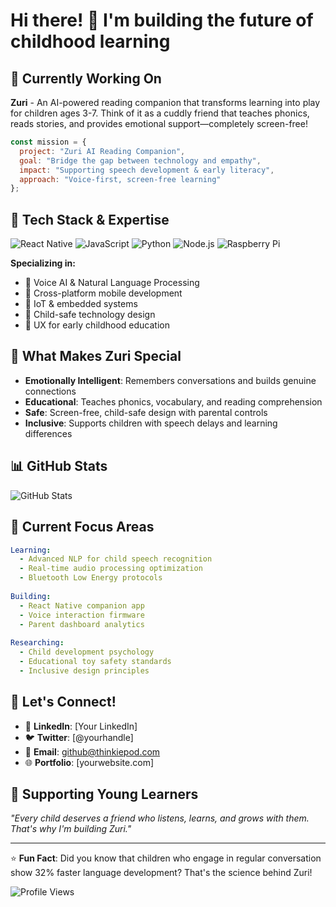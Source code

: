 # Hi there! 👋 I'm building the future of childhood learning

## 🚀 Currently Working On
**Zuri** - An AI-powered reading companion that transforms learning into play for children ages 3-7. Think of it as a cuddly friend that teaches phonics, reads stories, and provides emotional support—completely screen-free!

```javascript
const mission = {
  project: "Zuri AI Reading Companion",
  goal: "Bridge the gap between technology and empathy",
  impact: "Supporting speech development & early literacy",
  approach: "Voice-first, screen-free learning"
};
```

## 🔧 Tech Stack & Expertise
![React Native](https://img.shields.io/badge/React_Native-20232A?style=for-the-badge&logo=react&logoColor=61DAFB)
![JavaScript](https://img.shields.io/badge/JavaScript-F7DF1E?style=for-the-badge&logo=javascript&logoColor=black)
![Python](https://img.shields.io/badge/Python-3776AB?style=for-the-badge&logo=python&logoColor=white)
![Node.js](https://img.shields.io/badge/Node.js-43853D?style=for-the-badge&logo=node.js&logoColor=white)
![Raspberry Pi](https://img.shields.io/badge/-RaspberryPi-C51A4A?style=for-the-badge&logo=Raspberry-Pi)

**Specializing in:**
- 🎯 Voice AI & Natural Language Processing
- 📱 Cross-platform mobile development
- 🤖 IoT & embedded systems
- 👶 Child-safe technology design
- 🎨 UX for early childhood education

## 🌟 What Makes Zuri Special
- **Emotionally Intelligent**: Remembers conversations and builds genuine connections
- **Educational**: Teaches phonics, vocabulary, and reading comprehension
- **Safe**: Screen-free, child-safe design with parental controls
- **Inclusive**: Supports children with speech delays and learning differences

## 📊 GitHub Stats
![GitHub Stats](https://github-readme-stats.vercel.app/api?username=yourusername&show_icons=true&theme=tokyonight)

## 🎯 Current Focus Areas
```yaml
Learning:
  - Advanced NLP for child speech recognition
  - Real-time audio processing optimization
  - Bluetooth Low Energy protocols
  
Building:
  - React Native companion app
  - Voice interaction firmware
  - Parent dashboard analytics
  
Researching:
  - Child development psychology
  - Educational toy safety standards
  - Inclusive design principles
```

## 🤝 Let's Connect!
- 💼 **LinkedIn**: [Your LinkedIn]
- 🐦 **Twitter**: [@yourhandle]
- 📧 **Email**: github@thinkiepod.com
- 🌐 **Portfolio**: [yourwebsite.com]

## 💝 Supporting Young Learners
*"Every child deserves a friend who listens, learns, and grows with them. That's why I'm building Zuri."*

---
⭐ **Fun Fact**: Did you know that children who engage in regular conversation show 32% faster language development? That's the science behind Zuri!

![Profile Views](https://komarev.com/ghpvc/?username=yourusername&color=blueviolet)
